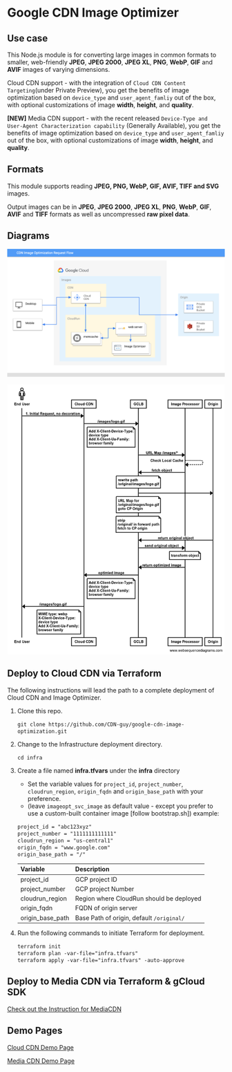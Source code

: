 # Google CDN Image Optimizer

## Use case
This Node.js module is for converting large images in common formats to smaller, web-friendly **JPEG**, **JPEG 2000**, **JPEG XL**, **PNG**, **WebP**, **GIF** and **AVIF** images of varying dimensions.

Cloud CDN support - with the integration of `Cloud CDN Content Targeting`(under Private Preview), you get the benefits of image optimization based on `device_type` and `user_agent_famliy` out of the box, with optional customizations of image **width**, **height**, and **quality**.

**[NEW]** Media CDN support - with the recent released `Device-Type and User-Agent Characterization capability` (Generally Available), you get the benefits of image optimization based on `device_type` and `user_agent_famliy` out of the box, with optional customizations of image **width**, **height**, and **quality**.

## Formats

This module supports reading **JPEG, PNG, WebP, GIF, AVIF, TIFF and SVG** images.

Output images can be in **JPEG**, **JPEG 2000**, **JPEG XL**, **PNG**, **WebP**, **GIF**, **AVIF** and **TIFF** formats as well as uncompressed **raw pixel data**.

## Diagrams
![Architecture_Diagram](./architecture_diagrams/CDN_ImageOptimization_Architecture_Diagram.png)

![Sequence_Flow_Diagram](./architecture_diagrams/Sequence_Flow_Diagram.png)


## Deploy to Cloud CDN via Terraform
The following instructions will lead the path to a complete deployment of Cloud CDN and Image Optimizer.

1. Clone this repo.
   ```
   git clone https://github.com/CDN-guy/google-cdn-image-optimization.git
   ```

1. Change to the Infrastructure deployment directory.
   ```
   cd infra
   ```


1. Create a file named **infra.tfvars** under the **infra** directory
    - Set the variable values for `project_id`, `project_number`, `cloudrun_region`, `origin_fqdn` and `origin_base_path` with your preference.
    - (leave `imageopt_svc_image` as default value - except you prefer to use a custom-built container image [follow bootstrap.sh])
    example:

    ```
    project_id = "abc123xyz"
    project_number = "1111111111111"
    cloudrun_region = "us-central1"
    origin_fqdn = "www.google.com"
    origin_base_path = "/"
    ```

    | Variable      | Description |
    | ----------- | ----------- |
    | project_id      | GCP project ID       |
    | project_number   | GCP project Number        |
    | cloudrun_region   | Region where CloudRun should be deployed        |
    | origin_fqdn   | FQDN of origin server        |
    | origin_base_path   | Base Path of origin, default `/original/`        |

1. Run the following commands to initiate Terraform for deployment. 
    ```
    terraform init
    terraform plan -var-file="infra.tfvars"
    terraform apply -var-file="infra.tfvars" -auto-approve
    ```

## Deploy to Media CDN via Terraform & gCloud SDK

[Check out the Instruction for MediaCDN](src/media_cdn.md)

## Demo Pages

[Cloud CDN Demo Page](https://images.thegoogle.cloud/cdn-IO.html)

[Media CDN Demo Page](https://service-extensions.thegoogle.cloud/demo.html)